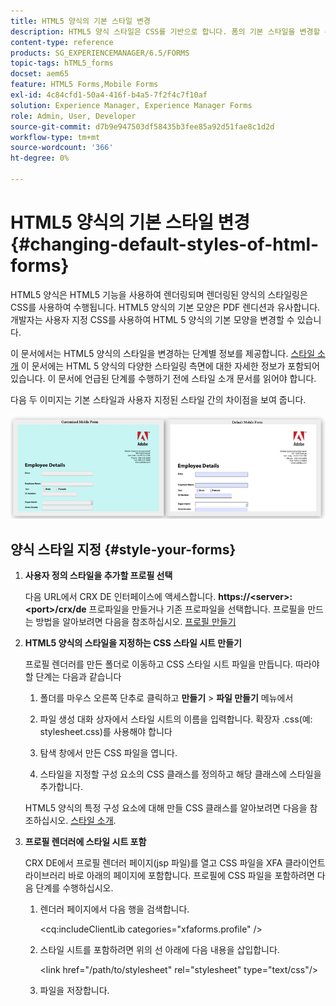 ```yaml
---
title: HTML5 양식의 기본 스타일 변경
description: HTML5 양식 스타일은 CSS를 기반으로 합니다. 폼의 기본 스타일을 변경할 수 있습니다.
content-type: reference
products: SG_EXPERIENCEMANAGER/6.5/FORMS
topic-tags: hTML5_forms
docset: aem65
feature: HTML5 Forms,Mobile Forms
exl-id: 4c84cfd1-50a4-416f-b4a5-7f2f4c7f10af
solution: Experience Manager, Experience Manager Forms
role: Admin, User, Developer
source-git-commit: d7b9e947503df58435b3fee85a92d51fae8c1d2d
workflow-type: tm+mt
source-wordcount: '366'
ht-degree: 0%

---
```


# HTML5 양식의 기본 스타일 변경{#changing-default-styles-of-html-forms}

HTML5 양식은 HTML5 기능을 사용하여 렌더링되며 렌더링된 양식의 스타일링은 CSS를 사용하여 수행됩니다. HTML5 양식의 기본 모양은 PDF 렌디션과 유사합니다. 개발자는 사용자 지정 CSS를 사용하여 HTML 5 양식의 기본 모양을 변경할 수 있습니다.

이 문서에서는 HTML5 양식의 스타일을 변경하는 단계별 정보를 제공합니다. [스타일 소개](/help/forms/using/css-styles.md) 이 문서에는 HTML 5 양식의 다양한 스타일링 측면에 대한 자세한 정보가 포함되어 있습니다. 이 문서에 언급된 단계를 수행하기 전에 스타일 소개 문서를 읽어야 합니다.

다음 두 이미지는 기본 스타일과 사용자 지정된 스타일 간의 차이점을 보여 줍니다.

![pictures-002-small](assets/pictures-002-small.png)

## 양식 스타일 지정 {#style-your-forms}

1. **사용자 정의 스타일을 추가할 프로필 선택**

   다음 URL에서 CRX DE 인터페이스에 액세스합니다. **https://&lt;server>:&lt;port>/crx/de** 프로파일을 만들거나 기존 프로파일을 선택합니다. 프로필을 만드는 방법을 알아보려면 다음을 참조하십시오. [프로필 만들기](/help/forms/using/custom-profile.md)

1. **HTML5 양식의 스타일을 지정하는 CSS 스타일 시트 만들기**

   프로필 렌더러를 만든 폴더로 이동하고 CSS 스타일 시트 파일을 만듭니다. 따라야 할 단계는 다음과 같습니다

   1. 폴더를 마우스 오른쪽 단추로 클릭하고 **만들기** > **파일 만들기** 메뉴에서

   1. 파일 생성 대화 상자에서 스타일 시트의 이름을 입력합니다. 확장자 .css(예: stylesheet.css)를 사용해야 합니다
   1. 탐색 창에서 만든 CSS 파일을 엽니다.
   1. 스타일을 지정할 구성 요소의 CSS 클래스를 정의하고 해당 클래스에 스타일을 추가합니다.

   HTML5 양식의 특정 구성 요소에 대해 만들 CSS 클래스를 알아보려면 다음을 참조하십시오. [스타일 소개](/help/forms/using/css-styles.md).

1. **프로필 렌더러에 스타일 시트 포함**

   CRX DE에서 프로필 렌더러 페이지(jsp 파일)를 열고 CSS 파일을 XFA 클라이언트 라이브러리 바로 아래의 페이지에 포함합니다. 프로필에 CSS 파일을 포함하려면 다음 단계를 수행하십시오.

   1. 렌더러 페이지에서 다음 행을 검색합니다.

      &lt;cq:includeClientLib categories=&quot;xfaforms.profile&quot; />

   1. 스타일 시트를 포함하려면 위의 선 아래에 다음 내용을 삽입합니다.

      &lt;link href=&quot;/path/to/stylesheet&quot; rel=&quot;stylesheet&quot; type=&quot;text/css&quot;/>

   1. 파일을 저장합니다.
